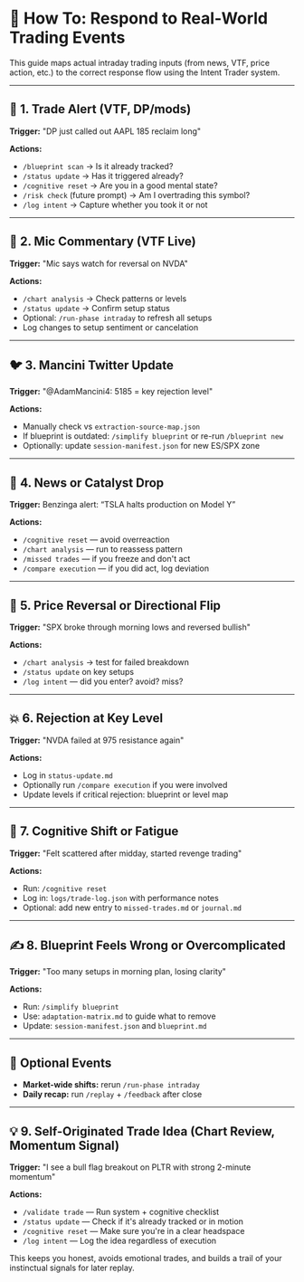 # 🔁 How To: Respond to Real-World Trading Events

This guide maps actual intraday trading inputs (from news, VTF, price action, etc.) to the correct response flow using the Intent Trader system.

---

## 📡 1. Trade Alert (VTF, DP/mods)

**Trigger:** "DP just called out AAPL 185 reclaim long"

**Actions:**
- `/blueprint scan` → Is it already tracked?
- `/status update` → Has it triggered already?
- `/cognitive reset` → Are you in a good mental state?
- `/risk check` (future prompt) → Am I overtrading this symbol?
- `/log intent` → Capture whether you took it or not

---

## 🎤 2. Mic Commentary (VTF Live)

**Trigger:** "Mic says watch for reversal on NVDA"

**Actions:**
- `/chart analysis` → Check patterns or levels
- `/status update` → Confirm setup status
- Optional: `/run-phase intraday` to refresh all setups
- Log changes to setup sentiment or cancelation

---

## 🐦 3. Mancini Twitter Update

**Trigger:** "@AdamMancini4: 5185 = key rejection level"

**Actions:**
- Manually check vs `extraction-source-map.json`
- If blueprint is outdated: `/simplify blueprint` or re-run `/blueprint new`
- Optionally: update `session-manifest.json` for new ES/SPX zone

---

## 📰 4. News or Catalyst Drop

**Trigger:** Benzinga alert: “TSLA halts production on Model Y”

**Actions:**
- `/cognitive reset` — avoid overreaction
- `/chart analysis` — run to reassess pattern
- `/missed trades` — if you freeze and don't act
- `/compare execution` — if you did act, log deviation

---

## 🔁 5. Price Reversal or Directional Flip

**Trigger:** "SPX broke through morning lows and reversed bullish"

**Actions:**
- `/chart analysis` → test for failed breakdown
- `/status update` on key setups
- `/log intent` — did you enter? avoid? miss?

---

## 💥 6. Rejection at Key Level

**Trigger:** "NVDA failed at 975 resistance again"

**Actions:**
- Log in `status-update.md`
- Optionally run `/compare execution` if you were involved
- Update levels if critical rejection: blueprint or level map

---

## 🔄 7. Cognitive Shift or Fatigue

**Trigger:** "Felt scattered after midday, started revenge trading"

**Actions:**
- Run: `/cognitive reset`
- Log in: `logs/trade-log.json` with performance notes
- Optional: add new entry to `missed-trades.md` or `journal.md`

---

## ✍️ 8. Blueprint Feels Wrong or Overcomplicated

**Trigger:** "Too many setups in morning plan, losing clarity"

**Actions:**
- Run: `/simplify blueprint`
- Use: `adaptation-matrix.md` to guide what to remove
- Update: `session-manifest.json` and `blueprint.md`

---

## 🧪 Optional Events

- **Market-wide shifts:** rerun `/run-phase intraday`
- **Daily recap:** run `/replay` + `/feedback` after close
---

## 💡 9. Self-Originated Trade Idea (Chart Review, Momentum Signal)

**Trigger:** "I see a bull flag breakout on PLTR with strong 2-minute momentum"

**Actions:**
- `/validate trade` — Run system + cognitive checklist
- `/status update` — Check if it's already tracked or in motion
- `/cognitive reset` — Make sure you're in a clear headspace
- `/log intent` — Log the idea regardless of execution

This keeps you honest, avoids emotional trades, and builds a trail of your instinctual signals for later replay.